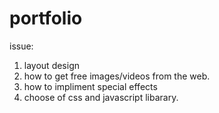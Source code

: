 # portfolio
issue:
1. layout design
2. how to get free images/videos from the web.
3. how to impliment special effects
4. choose of css and javascript libarary.
